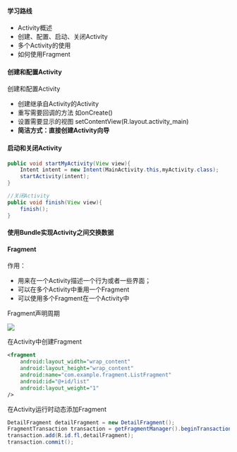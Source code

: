 #### 学习路线

- Activity概述
- 创建、配置、启动、关闭Activity
- 多个Activity的使用
- 如何使用Fragment

#### 创建和配置Activity

创建和配置Activity

- 创建继承自Activity的Activity
- 重写需要回调的方法 如onCreate()
- 设置需要显示的视图   setContentView(R.layout.activity_main)
- **简洁方式：直接创建Activity向导**

#### 启动和关闭Activity

```java
public void startMyActivity(View view){
    Intent intent = new Intent(MainActivity.this,myActivity.class);
    startActivity(intent);
}
```

```java
//关闭Activity
public void finish(View view){
	finish();
}
```

#### 使用Bundle实现Activity之间交换数据

#### Fragment

作用：

- 用来在一个Activity描述一个行为或者一些界面；
- 可以在多个Activity中重用一个Fragment
- 可以使用多个Fragment在一个Activity中

Fragment声明周期

![](C:\Users\Administrator\Desktop\md\Android\image\fragment声明周期.png)

在Activity中创建Fragment

```xml
<fragment
    android:layout_width="wrap_content"
    android:layout_height="wrap_content"
    android:name="com.example.fragment.ListFragment"
    android:id="@+id/list"
    android:layout_weight="1"
/>
```

在Activity运行时动态添加Fragment

```java
DetailFragment detailFragment = new DetailFragment();
FragmentTransaction transaction = getFragmentManager().beginTransaction();
transaction.add(R.id.fl,detailFragment);
transaction.commit();
```

